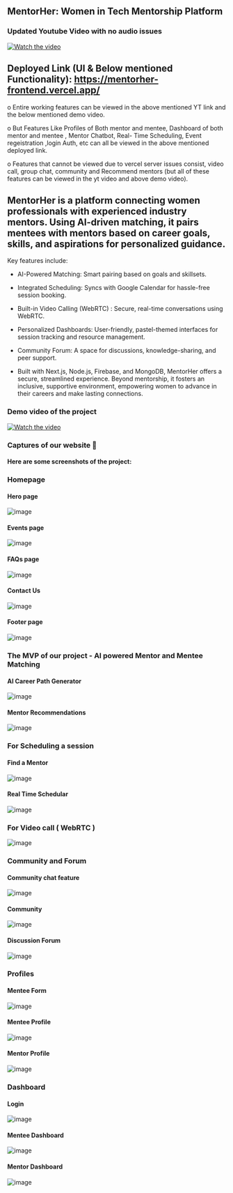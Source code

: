 ## MentorHer: Women in Tech Mentorship Platform
### Updated Youtube Video with no audio issues  

[![Watch the video](https://github.com/user-attachments/assets/1054b93e-a3a1-41b5-80f1-7e5c4bcc3146)](https://youtu.be/jioho7wfhWI?si=M0XLIIkMc6rDxmAV)

## Deployed Link (UI & Below mentioned Functionality): https://mentorher-frontend.vercel.app/
o	Entire working features can be viewed in the above mentioned YT link and the below mentioned demo video.

o	But Features Like Profiles of Both mentor and mentee, Dashboard of both mentor and mentee , Mentor Chatbot, Real- Time Scheduling, Event regeistration ,login Auth, etc can all be viewed in the above mentioned deployed link.

o	Features that cannot be viewed due to vercel server issues consist, video call, group chat, community and Recommend mentors (but all of these features can be viewed in the yt video and above demo video).


## MentorHer is a platform connecting women professionals with experienced industry mentors. Using AI-driven matching, it pairs mentees with mentors based on career goals, skills, and aspirations for personalized guidance.

Key features include:

- AI-Powered Matching: Smart pairing based on goals and skillsets.

- Integrated Scheduling: Syncs with Google Calendar for hassle-free session booking.

- Built-in Video Calling (WebRTC) : Secure, real-time conversations using WebRTC.

- Personalized Dashboards: User-friendly, pastel-themed interfaces for session tracking and resource management.

- Community Forum: A space for discussions, knowledge-sharing, and peer support.

- Built with Next.js, Node.js, Firebase, and MongoDB, MentorHer offers a secure, streamlined experience. Beyond mentorship, it fosters an inclusive, supportive environment, empowering women to advance in their careers and make lasting connections.

### Demo video of the project  

[![Watch the video](https://github.com/user-attachments/assets/d90c066c-2650-4176-ae22-23e8e069d282)](https://github.com/user-attachments/assets/f03daf90-925d-404b-abf7-9cd0aab69adb)


### Captures of our website 📸
#### Here are some screenshots of the project:

### Homepage  

#### Hero page  

![image](https://github.com/user-attachments/assets/0672114a-6332-45e0-8fde-763e6deb2b00)

#### Events page  

![image](https://github.com/user-attachments/assets/821bbc1d-add9-4849-abce-9393d430c801)

#### FAQs page  

![image](https://github.com/user-attachments/assets/0d7322c2-fcb7-4e2c-b163-adafd08deb19)

#### Contact Us  

![image](https://github.com/user-attachments/assets/ba318be2-dfb6-4e63-8b55-5c7e2fa13df5)

#### Footer page

![image](https://github.com/user-attachments/assets/27c23d97-66ee-482f-a9ec-1f14a6c44467)  


### The MVP of our project - AI powered Mentor and Mentee Matching

#### AI Career Path Generator 

![image](https://github.com/user-attachments/assets/727f8c89-0be1-45e5-a26e-2d95a2320148)

#### Mentor Recommendations

![image](https://github.com/user-attachments/assets/12a06b3d-13ed-4dd5-aee5-4f88345eb2a0)  


### For Scheduling a session 

#### Find a Mentor

![image](https://github.com/user-attachments/assets/9bdcff88-8abc-4364-81dc-9868b0a3f63f)  

#### Real Time Schedular

![image](https://github.com/user-attachments/assets/8c6f7383-c0df-4266-9f9e-eb88a77d550f)


### For Video call ( WebRTC )

![image](https://github.com/user-attachments/assets/fda3d48d-60d1-4cfb-98d6-2ee012a1685c)


### Community and Forum

#### Community chat feature

![image](https://github.com/user-attachments/assets/0aa2ff81-3e1c-41e6-9b24-6ce0d4838352)

#### Community

![image](https://github.com/user-attachments/assets/59840dae-4e8d-461c-b8d8-4a7fa917b46f)

#### Discussion Forum

![image](https://github.com/user-attachments/assets/1ccc2bf5-2461-40ca-89d6-c2972b8a8bd0)


### Profiles

#### Mentee Form

![image](https://github.com/user-attachments/assets/f17b094b-cd20-4273-b468-1691ecd98503)

#### Mentee Profile

![image](https://github.com/user-attachments/assets/e49eb455-0368-4dc7-8e66-4c14a3d2bbbd)

#### Mentor Profile

![image](https://github.com/user-attachments/assets/a56556a1-85d5-408a-9ece-73d3995ab0c4)


### Dashboard

#### Login

![image](https://github.com/user-attachments/assets/996b9aad-8d6d-4075-a782-857a81b82618)

#### Mentee Dashboard

![image](https://github.com/user-attachments/assets/44813860-c64b-40a6-b92f-b18152c12339)

#### Mentor Dashboard

![image](https://github.com/user-attachments/assets/a1fd7dfe-9b81-4af6-95ed-f8e622dedd72)












